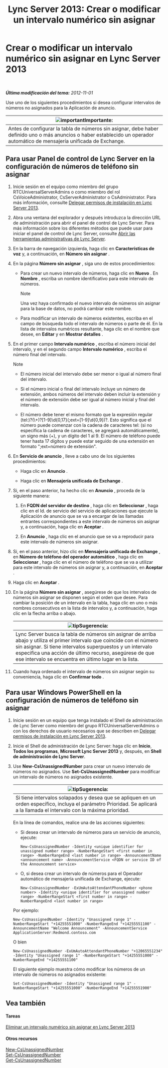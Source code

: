 ﻿---
title: 'Lync Server 2013: Crear o modificar un intervalo numérico sin asignar'
TOCTitle: Crear o modificar un intervalo numérico sin asignar
ms:assetid: a102b226-0460-4d5c-82f9-79b8444fa958
ms:mtpsurl: https://technet.microsoft.com/es-es/library/Gg412748(v=OCS.15)
ms:contentKeyID: 48276166
ms.date: 01/07/2017
mtps_version: v=OCS.15
ms.translationtype: HT
---

# Crear o modificar un intervalo numérico sin asignar en Lync Server 2013

 

_**Última modificación del tema:** 2012-11-01_

Use uno de los siguientes procedimientos si desea configurar intervalos de números no asignados para la Aplicación de anuncio.

<table>
<thead>
<tr class="header">
<th><img src="images/Gg425917.important(OCS.15).gif" title="important" alt="important" />Importante:</th>
</tr>
</thead>
<tbody>
<tr class="odd">
<td>Antes de configurar la tabla de números sin asignar, debe haber definido uno o más anuncios o haber establecido un operador automático de mensajería unificada de Exchange.</td>
</tr>
</tbody>
</table>


## Para usar Panel de control de Lync Server en la configuración de números de teléfono sin asignar

1.  Inicie sesión en el equipo como miembro del grupo RTCUniversalServerAdmins o como miembro del rol CsVoiceAdministrator, CsServerAdministrator o CsAdministrator. Para más información, consulte [Delegar permisos de instalación en Lync Server 2013](lync-server-2013-delegate-setup-permissions.md).

2.  Abra una ventana del explorador y después introduzca la dirección URL de administración para abrir el panel de control de Lync Server. Para más información sobre los diferentes métodos que puede usar para iniciar el panel de control de Lync Server, consulte [Abrir las herramientas administrativas de Lync Server](lync-server-2013-open-lync-server-administrative-tools.md).

3.  En la barra de navegación izquierda, haga clic en **Características de voz** y, a continuación, en **Número sin asignar** .

4.  En la página **Número sin asignar** , siga uno de estos procedimientos:
    
      - Para crear un nuevo intervalo de números, haga clic en **Nuevo** . En **Nombre** , escriba un nombre identificativo para este intervalo de números.
        

        > [!NOTE]
        > Una vez haya confirmado el nuevo intervalo de números sin asignar para la base de datos, no podrá cambiar este nombre.

    
      - Para modificar un intervalo de números existentes, escriba en el campo de búsqueda todo el intervalo de números o parte de él. En la lista de intervalos numéricos resultante, haga clic en el nombre que desee, en **Editar** y en **Mostrar detalles** .

5.  En el primer campo **Intervalo numérico** , escriba el número inicial del intervalo, y en el segundo campo **Intervalo numérico** , escriba el número final del intervalo.
    

    > [!NOTE]
    > <UL>
    > <LI>
    > <P>El número inicial del intervalo debe ser menor o igual al número final del intervalo.</P>
    > <LI>
    > <P>Si el número inicial o final del intervalo incluye un número de extensión, ambos números del intervalo deben incluir la extensión y el número de extensión debe ser igual al número inicial y final del intervalo.</P>
    > <LI>
    > <P>El número debe tener el mismo formato que la expresión regular (tel:)?(\+)?[1-9]\d{0,17}(;ext=[1-9]\d{0,9})?. Esto significa que el número puede comenzar con la cadena de caracteres tel: (si no especifica la cadena de caracteres, se agregará automáticamente), un signo más (+), y un dígito del 1 al 9. El número de teléfono puede tener hasta 17 dígitos y puede estar seguido de una extensión en formato ";ext=número de extensión".</P></LI></UL>



6.  En **Servicio de anuncio** , lleve a cabo uno de los siguientes procedimientos:
    
      - Haga clic en **Anuncio** .
    
      - Haga clic en **Mensajería unificada de Exchange** .

7.  Si, en el paso anterior, ha hecho clic en **Anuncio** , proceda de la siguiente manera:
    
    1.  En **FQDN del servidor de destino** , haga clic en **Seleccionar** , haga clic en el Id. de servicio del servicio de aplicaciones que ejecute la Aplicación de anuncio que se va a encargar de las llamadas entrantes correspondientes a este intervalo de números sin asignar y, a continuación, haga clic en **Aceptar** .
    
    2.  En **Anuncio** , haga clic en el anuncio que se va a reproducir para este intervalo de números sin asignar.

8.  Si, en el paso anterior, hizo clic en **Mensajería unificada de Exchange** , en **Número de teléfono del operador automático** , haga clic en **Seleccionar** , haga clic en el número de teléfono que se va a utilizar para este intervalo de números sin asignar y, a continuación, en **Aceptar** .

9.  Haga clic en **Aceptar** .

10. En la página **Número sin asignar** , asegúrese de que los intervalos de números sin asignar se disponen según el orden que desee. Para cambiar la posición de un intervalo en la tabla, haga clic en uno o más nombres consecutivos en la lista de intervalos y, a continuación, haga clic en la flecha arriba o abajo.
    
    <table>
    <thead>
    <tr class="header">
    <th><img src="images/JJ205319.tip(OCS.15).gif" title="tip" alt="tip" />Sugerencia:</th>
    </tr>
    </thead>
    <tbody>
    <tr class="odd">
    <td>Lync Server busca la tabla de números sin asignar de arriba abajo y utiliza el primer intervalo que coincide con el número sin asignar. Si tiene intervalos superpuestos y un intervalo especifica una acción de último recurso, asegúrese de que ese intervalo se encuentra en último lugar en la lista.</td>
    </tr>
    </tbody>
    </table>


11. Cuando haya ordenado el intervalo de números sin asignar según su conveniencia, haga clic en **Confirmar todo** .

## Para usar Windows PowerShell en la configuración de números de teléfono sin asignar

1.  Inicie sesión en un equipo que tenga instalado el Shell de administración de Lync Server como miembro del grupo RTCUniversalServerAdmins o con los derechos de usuario necesarios que se describen en [Delegar permisos de instalación en Lync Server 2013](lync-server-2013-delegate-setup-permissions.md).

2.  Inicie el Shell de administración de Lync Server: haga clic en **Inicio**, **Todos los programas**, **Microsoft Lync Server 2013** y, después, en **Shell de administración de Lync Server**.

3.  Use **New-CsUnassignedNumber** para crear un nuevo intervalo de números no asignados. Use **Set-CsUnassignedNumber** para modificar un intervalo de números no asignados existente.
    
    <table>
    <thead>
    <tr class="header">
    <th><img src="images/JJ205319.tip(OCS.15).gif" title="tip" alt="tip" />Sugerencia:</th>
    </tr>
    </thead>
    <tbody>
    <tr class="odd">
    <td>Si tiene intervalos solapados y desea que se apliquen en un orden específico, incluya el parámetro Prioridad. Se aplicará a la llamada el intervalo con la máxima prioridad.</td>
    </tr>
    </tbody>
    </table>
    
    En la línea de comandos, realice una de las acciones siguientes:
    
      - Si desea crear un intervalo de números para un servicio de anuncio, ejecute:
        
            New-CsUnassignedNumber -Identity <unique identifier for unassigned number range> -NumberRangeStart <first number in range> -NumberRangeEnd <last number in range> -AnnouncementName <announcement name> -AnnouncementService <FQDN or service ID of the Announcement service>
    
      - O, si desea crear un intervalo de números para el Operador automático de mensajería unificada de Exchange, ejecute:
        
            New-CsUnassignedNumber -ExUmAutoAttendantPhoneNumber <phone number> -Identity <unique identifier for unassigned number range> -NumberRangeStart <first number in range> -NumberRangeEnd <last number in range>
    
    Por ejemplo:
    
        New-CsUnassignedNumber -Identity "Unassigned range 1" -NumberRangeStart "+14255551000" -NumberRangeEnd "+14255551100" -AnnouncementName "Welcome Announcement" -AnnouncementService ApplicationServer:Redmond.contoso.com
    
    O bien
    
        New-CsUnassignedNumber -ExUmAutoAttendantPhoneNumber "+12065551234" -Identity "Unassigned range 1" -NumberRangeStart "+14255551000" -NumberRangeEnd "+14255551100"
    
    El siguiente ejemplo muestra cómo modificar los números de un intervalo de números no asignados existente:
    
        Set-CsUnassignedNumber -Identity "Unassigned range 1" -NumberRangeStart "+14255551000" -NumberRangeEnd "+14255551900"

## Vea también

#### Tareas

[Eliminar un intervalo numérico sin asignar en Lync Server 2013](lync-server-2013-delete-an-unassigned-number-range.md)  

#### Otros recursos

[New-CsUnassignedNumber](https://docs.microsoft.com/en-us/powershell/module/skype/New-CsUnassignedNumber)  
[Set-CsUnassignedNumber](https://docs.microsoft.com/en-us/powershell/module/skype/Set-CsUnassignedNumber)  
[Get-CsUnassignedNumber](https://docs.microsoft.com/en-us/powershell/module/skype/Get-CsUnassignedNumber)

